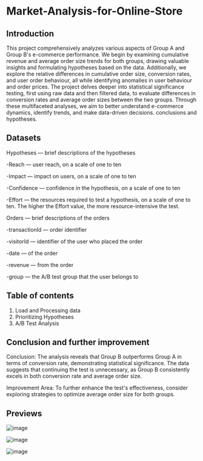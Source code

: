 # Market-Analysis-for-Online-Store
## Introduction
 This project comprehensively analyzes various aspects of Group A and Group B's e-commerce performance. We begin by examining cumulative revenue and average order size trends for both groups, drawing valuable insights and formulating hypotheses based on the data. Additionally, we explore the relative differences in cumulative order size, conversion rates, and user order behaviour, all while identifying anomalies in user behaviour and order prices. The project delves deeper into statistical significance testing, first using raw data and then filtered data, to evaluate differences in conversion rates and average order sizes between the two groups. Through these multifaceted analyses, we aim to better understand e-commerce dynamics, identify trends, and make data-driven decisions. conclusions and hypotheses.

## Datasets

Hypotheses — brief descriptions of the hypotheses

-Reach — user reach, on a scale of one to ten

-Impact — impact on users, on a scale of one to ten

-Confidence — confidence in the hypothesis, on a scale of one to ten

-Effort — the resources required to test a hypothesis, on a scale of one to ten. The higher the Effort value, the more resource-intensive the test.

Orders — brief descriptions of the orders

-transactionId — order identifier

-visitorId — identifier of the user who placed the order

-date — of the order

-revenue — from the order

-group — the A/B test group that the user belongs to

## Table of contents
1. Load and Processing data
2. Prioritizing Hypotheses
3. A/B Test Analysis
## Conclusion and further improvement
Conclusion:
The analysis reveals that Group B outperforms Group A in terms of conversion rate, demonstrating statistical significance. The data suggests that continuing the test is unnecessary, as Group B consistently excels in both conversion rate and average order size.

Improvement Area:
To further enhance the test's effectiveness, consider exploring strategies to optimize average order size for both groups.

## Previews

![image](https://github.com/kaizermm/Market-Analysis-for-Online-Store/assets/121756502/84aac51e-0261-4f1a-9af3-32d7d9b59fed)

![image](https://github.com/kaizermm/Market-Analysis-for-Online-Store/assets/121756502/0d533070-45d2-499b-a6d9-f48d35a4e2f7)

![image](https://github.com/kaizermm/Market-Analysis-for-Online-Store/assets/121756502/808f5f67-fb8c-44ca-bc12-cbf528b5f2c1)




